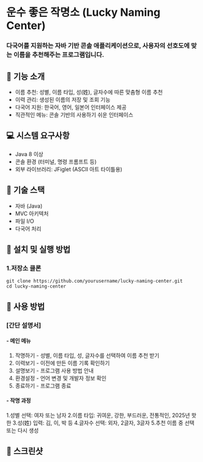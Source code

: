 # 운수 좋은 작명소 (Lucky Naming Center)
### 다국어를 지원하는 자바 기반 콘솔 애플리케이션으로, 사용자의 선호도에 맞는 이름을 추천해주는 프로그램입니다.
## 📝 기능 소개
- 이름 추천: 성별, 이름 타입, 성(姓), 글자수에 따른 맞춤형 이름 추천
- 이력 관리: 생성된 이름의 저장 및 조회 기능
- 다국어 지원: 한국어, 영어, 일본어 인터페이스 제공
- 직관적인 메뉴: 콘솔 기반의 사용하기 쉬운 인터페이스

## 💻 시스템 요구사항
- Java 8 이상
- 콘솔 환경 (터미널, 명령 프롬프트 등)
- 외부 라이브러리: JFiglet (ASCII 아트 타이틀용)

## 🔧 기술 스택
- 자바 (Java)
- MVC 아키텍처
- 파일 I/O
- 다국어 처리

## 🚀 설치 및 실행 방법
### 1.저장소 클론
```
git clone https://github.com/yourusername/lucky-naming-center.git
cd lucky-naming-center
```

## 📱 사용 방법
### [간단 설명서]
#### - 메인 메뉴
1. 작명하기 - 성별, 이름 타입, 성, 글자수를 선택하여 이름 추천 받기
2. 이력보기 - 이전에 만든 이름 기록 확인하기
3. 설명보기 - 프로그램 사용 방법 안내
4. 환경설정 - 언어 변경 및 개발자 정보 확인
5. 종료하기 - 프로그램 종료

#### - 작명 과정
1.성별 선택: 여자 또는 남자
2.이름 타입: 귀여운, 강한, 부드러운, 전통적인, 2025년 핫한
3.성(姓) 입력: 김, 이, 박 등
4.글자수 선택: 외자, 2글자, 3글자
5.추천 이름 중 선택 또는 다시 생성

## 📸 스크린샷
